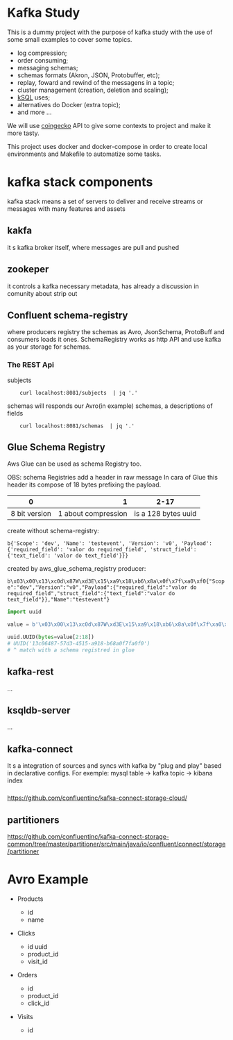 Kafka Study
===

This is a dummy project with the purpose of kafka study with the use of some small examples to cover some topics.

- log compression;
- order consuming;
- messaging schemas;
- schemas formats (Akron, JSON, Protobuffer, etc);
- replay, foward and rewind of the messagens in a topic;
- cluster management (creation, deletion and scaling);
- [kSQL](https://www.confluent.io/blog/ksql-streaming-sql-for-apache-kafka/) uses;
- alternatives do Docker (extra topic);
- and more ...

We will use [coingecko](https://www.coingecko.com/en/api/documentation) API to give some contexts to project and make it more tasty.

This project uses docker and docker-compose in order to create local environments and Makefile to automatize some tasks.

# kafka stack components
kafka stack means a set of servers to deliver and receive streams or messages
with many features and assets

## kakfa
it s kafka broker itself, where messages are pull and pushed

## zookeper
it controls a kafka necessary metadata, has already a discussion in comunity about strip
out 

## Confluent schema-registry
where producers registry the schemas as Avro, JsonSchema, ProtoBuff and
consumers loads it ones.
SchemaRegistry works as http API and use kafka as your storage for schemas.
### The REST Api
subjects
```shell
    curl localhost:8081/subjects  | jq '.'
```

schemas will responds our Avro(in example) schemas, a descriptions of fields
```shell
    curl localhost:8081/schemas  | jq '.'
```
## Glue Schema Registry

Aws Glue can be used as schema Registry too.

OBS: schema Registries add a header in raw message
In cara of Glue this header its compose of 18 bytes prefixing the payload.

|  0          |      1    |     2-17       |
|:------------:|-----------:|:------------:|
|8 bit version| 1 about compression| is a 128 bytes uuid |

create without schema-registry:

```b{'Scope': 'dev', 'Name': 'testevent', 'Version': 'v0', 'Payload': {'required_field': 'valor do required_field', 'struct_field': {'text_field': 'valor do text_field'}}}```

created by aws_glue_schema_registry producer:

```b\x03\x00\x13\xc0d\x87W\xd3E\x15\xa9\x18\xb6\x8a\x0f\x7f\xa0\xf0{"Scope":"dev","Version":"v0","Payload":{"required_field":"valor do required_field","struct_field":{"text_field":"valor do text_field"}},"Name":"testevent"}```




```python
import uuid

value = b'\x03\x00\x13\xc0d\x87W\xd3E\x15\xa9\x18\xb6\x8a\x0f\x7f\xa0\xf0{"Scope":"dev","Version":"v0","Payload":{"required_field":"valor do required_field","struct_field":{"text_field":"valor do text_field"}},"Name":"testevent"}'

uuid.UUID(bytes=value[2:18])
# UUID('13c06487-57d3-4515-a918-b68a0f7fa0f0') 
# ^ match with a schema registred in glue
```

## kafka-rest
...

## ksqldb-server
...

## kafka-connect
It s a integration of sources and syncs with kafka by "plug and play" based in declarative configs.
For exemple:
mysql table -> kafka topic -> kibana index


### 
https://github.com/confluentinc/kafka-connect-storage-cloud/

## partitioners
https://github.com/confluentinc/kafka-connect-storage-common/tree/master/partitioner/src/main/java/io/confluent/connect/storage/partitioner


# Avro Example
- Products
    - id
    - name

- Clicks
    - id uuid
    - product_id
    - visit_id

- Orders
    - id
    - product_id
    - click_id

- Visits
    - id


